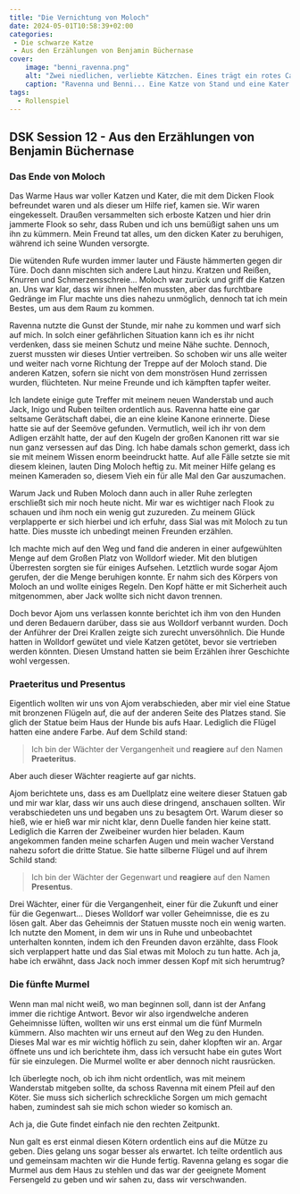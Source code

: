 ```yaml
---
title: "Die Vernichtung von Moloch"
date: 2024-05-01T10:58:39+02:00
categories:
 - Die schwarze Katze
 - Aus den Erzählungen von Benjamin Büchernase
cover:
    image: "benni_ravenna.png"
    alt: "Zwei niedlichen, verliebte Kätzchen. Eines trägt ein rotes Cape, das andere eine goldene Brille."
    caption: "Ravenna und Benni... Eine Katze von Stand und eine Kater mit Verstand..."
tags:
  - Rollenspiel
---
```



## DSK Session 12 - Aus den Erzählungen von Benjamin Büchernase

### Das Ende von Moloch

Das Warme Haus war voller Katzen und Kater, die mit dem Dicken Flook befreundet waren und als dieser um Hilfe rief, kamen sie. Wir waren eingekesselt. Draußen versammelten sich erboste Katzen und hier drin jammerte Flook so sehr, dass Ruben und ich uns bemüßigt sahen uns um ihn zu kümmern. Mein Freund tat alles, um den dicken Kater zu beruhigen, während ich seine Wunden versorgte. 

Die wütenden Rufe wurden immer lauter und Fäuste hämmerten gegen dir Türe. Doch dann mischten sich andere Laut hinzu. Kratzen und Reißen, Knurren und Schmerzensschreie… Moloch war zurück und griff die Katzen an. Uns war klar, dass wir ihnen helfen mussten, aber das furchtbare Gedränge im Flur machte uns dies nahezu unmöglich, dennoch tat ich mein Bestes, um aus dem Raum zu kommen. 

Ravenna nutzte die Gunst der Stunde, mir nahe zu kommen und warf sich auf mich. In solch einer gefährlichen Situation kann ich es ihr nicht verdenken, dass sie meinen Schutz und meine Nähe suchte. Dennoch, zuerst mussten wir dieses Untier vertreiben. So schoben wir uns alle weiter und weiter nach vorne Richtung der Treppe auf der Moloch stand. Die anderen Katzen, sofern sie nicht von dem monströsen Hund zerrissen wurden, flüchteten. Nur meine Freunde und ich kämpften tapfer weiter. 

Ich landete einige gute Treffer mit meinem neuen Wanderstab und auch Jack, Inigo und Ruben teilten ordentlich aus. Ravenna hatte eine gar seltsame Gerätschaft dabei, die an eine kleine Kanone erinnerte. Diese hatte sie auf der Seemöve gefunden. Vermutlich, weil ich ihr von dem Adligen erzählt hatte, der auf den Kugeln der großen Kanonen ritt war sie nun ganz versessen auf das Ding. Ich habe damals schon gemerkt, dass ich sie mit meinem Wissen enorm beeindruckt hatte. Auf alle Fälle setzte sie mit diesem kleinen, lauten Ding Moloch heftig zu. Mit meiner Hilfe gelang es meinen Kameraden so, diesem Vieh ein für alle Mal den Gar auszumachen. 

Warum Jack und Ruben Moloch dann auch in aller Ruhe zerlegten erschließt sich mir noch heute nicht. Mir war es wichtiger nach Flook zu schauen und ihm noch ein wenig gut zuzureden. Zu meinem Glück verplapperte er sich hierbei und ich erfuhr, dass Sial was mit Moloch zu tun hatte. Dies musste ich unbedingt meinen Freunden erzählen.

Ich machte mich auf den Weg und fand die anderen in einer aufgewühlten Menge auf dem Großen Platz von Wolldorf wieder. Mit den blutigen Überresten sorgten sie für einiges Aufsehen. Letztlich wurde sogar Ajom gerufen, der die Menge beruhigen konnte. Er nahm sich des Körpers von Moloch an und wollte einiges Regeln. Den Kopf hätte er mit Sicherheit auch mitgenommen, aber Jack wollte sich nicht davon trennen.

Doch bevor Ajom uns verlassen konnte berichtet ich ihm von den Hunden und deren Bedauern darüber, dass sie aus Wolldorf verbannt wurden. Doch der Anführer der Drei Krallen zeigte sich zurecht unversöhnlich. Die Hunde hatten in Wolldorf gewütet und viele Katzen getötet, bevor sie vertrieben werden könnten. Diesen Umstand hatten sie beim Erzählen ihrer Geschichte wohl vergessen.

### Praeteritus und Presentus

Eigentlich wollten wir uns von Ajom verabschieden, aber mir viel eine Statue mit bronzenen Flügeln auf, die auf der anderen Seite des Platzes stand. Sie glich der Statue beim Haus der Hunde bis aufs Haar. Lediglich die Flügel hatten eine andere Farbe. Auf dem Schild stand:

 > Ich bin der Wächter der Vergangenheit und **reagiere** auf den Namen **Praeteritus**.

Aber auch dieser Wächter reagierte auf gar nichts. 

Ajom berichtete uns, dass es am Duellplatz eine weitere dieser Statuen gab und mir war klar, dass wir uns auch diese dringend, anschauen sollten. Wir verabschiedeten uns und begaben uns zu besagtem Ort. Warum dieser so hieß, wie er hieß war mir nicht klar, denn Duelle fanden hier keine statt. Lediglich die Karren der Zweibeiner wurden hier beladen. Kaum angekommen fanden meine scharfen Augen und mein wacher Verstand nahezu sofort die dritte Statue. Sie hatte silberne Flügel und auf ihrem Schild stand:

> Ich bin der Wächter der Gegenwart und **reagiere** auf den Namen **Presentus**.

Drei Wächter, einer für die Vergangenheit, einer für die Zukunft und einer für die Gegenwart… Dieses Wolldorf war voller Geheimnisse, die es zu lösen galt. Aber das Geheimnis der Statuen musste noch ein wenig warten. Ich nutzte den Moment, in dem wir uns in Ruhe und unbeobachtet unterhalten konnten, indem ich den Freunden davon erzählte, dass Flook sich verplappert hatte und das Sial etwas mit Moloch zu tun hatte. Ach ja, habe ich erwähnt, dass Jack noch immer dessen Kopf mit sich herumtrug?

### Die fünfte Murmel

Wenn man mal nicht weiß, wo man beginnen soll, dann ist der Anfang immer die richtige Antwort. Bevor wir also irgendwelche anderen Geheimnisse lüften, wollten wir uns erst einmal um die fünf Murmeln kümmern. Also machten wir uns erneut auf den Weg zu den Hunden. Dieses Mal war es mir wichtig höflich zu sein, daher klopften wir an. Argar öffnete uns und ich berichtete ihm, dass ich versucht habe ein gutes Wort für sie einzulegen. Die Murmel wollte er aber dennoch nicht rausrücken. 

Ich überlegte noch, ob ich ihm nicht ordentlich, was mit meinem Wanderstab mitgeben sollte, da schoss Ravenna mit einem Pfeil auf den Köter. Sie muss sich sicherlich schreckliche Sorgen um mich gemacht haben, zumindest sah sie mich schon wieder so komisch an. 

Ach ja, die Gute findet einfach nie den rechten Zeitpunkt. 

Nun galt es erst einmal diesen Kötern ordentlich eins auf die Mütze zu geben. Dies gelang uns sogar besser als erwartet. Ich teilte ordentlich aus und gemeinsam machten wir die Hunde fertig. Ravenna gelang es sogar die Murmel aus dem Haus zu stehlen und das war der geeignete Moment Fersengeld zu geben und wir sahen zu, dass wir verschwanden.